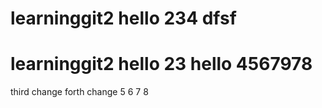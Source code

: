 
# learninggit2 hello 234 dfsf
# learninggit2 hello 23 hello 4567978
third change
forth change
5
6
7
8
